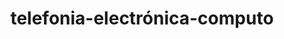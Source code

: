 ---
title: "telefonia-electrónica-computo"
url: /tlalnepantla/telefonia-electronica-computo/
shop: teléfono móvil
---